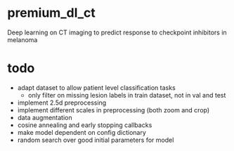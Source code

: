 # premium_dl_ct
Deep learning on CT imaging to predict response to checkpoint inhibitors in melanoma


# todo
- adapt dataset to allow patient level classification tasks
    - only filter on missing lesion labels in train dataset, not in val and test
- implement 2.5d preprocessing
- implement different scales in preprocessing (both zoom and crop)
- data augmentation 
- cosine annealing and early stopping callbacks
- make model dependent on config dictionary
- random search over good initial parameters for model
